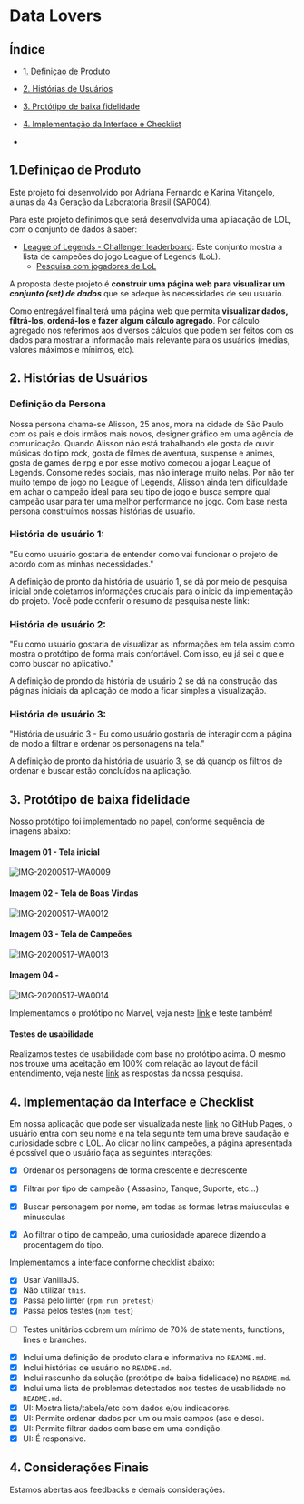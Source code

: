 # Data Lovers

## Índice

* [1. Definiçao de Produto](#1-definição-de-produto)
* [2. Histórias de Usuários](#2-histórias-de-usuários)
* [3. Protótipo de baixa fidelidade](#3-prot[otipo-de-baixa-fidelidade])
* [4. Implementação da Interface e Checklist](#4-Implementação-da-interface-e-checklist)



*

## 1.Definiçao de Produto
Este projeto foi desenvolvido por Adriana Fernando e Karina Vitangelo, alunas da 4a Geração da Laboratoria Brasil (SAP004).

Para este projeto definimos que será desenvolvida uma apliacação de LOL, com o conjunto de dados à saber:

* [League of Legends - Challenger leaderboard](src/data/lol/lol.json):
  Este conjunto mostra a lista de campeões do jogo League of
  Legends (LoL).
  - [Pesquisa com jogadores de LoL](src/data/lol/README.pt-BR.md)

A proposta deste projeto é  **construir uma página web para visualizar um _conjunto
(set) de dados_** que se adeque às necessidades de seu usuário.

Como entregável final terá uma página web que permita **visualizar dados,
filtrá-los, ordená-los e fazer algum cálculo agregado**. Por cálculo agregado
nos referimos aos diversos cálculos que podem ser feitos com os dados para mostrar a
informação mais relevante para os usuários (médias, valores máximos e mínimos,
etc).

## 2. Histórias de Usuários

### Definição da Persona
Nossa persona chama-se Alisson, 25 anos, mora na cidade de São Paulo com os pais e dois irmãos mais novos, designer gráfico em uma agência de comunicação.
Quando Alisson não está trabalhando ele gosta de ouvir músicas do tipo rock, gosta de filmes de aventura, suspense e animes, gosta de games de rpg e por esse motivo começou a jogar League of Legends. Consome redes sociais, mas não interage muito nelas.
Por não ter muito tempo de jogo no League of Legends, Alisson ainda tem dificuldade em achar o campeão ideal para seu tipo de jogo e busca sempre qual campeão usar para ter uma melhor performance no jogo.
Com base nesta persona construímos nossas histórias de usuaŕio.

### História de usuário 1:
"Eu como usuário gostaria de entender como vai funcionar o projeto de acordo com as minhas necessidades."

A definição de pronto da história de usuário 1, se dá por meio de pesquisa inicial onde coletamos informações cruciais para o inicio da implementação do projeto.
Você pode conferir o resumo da pesquisa neste link:

### História de usuário 2:
"Eu como usuário gostaria de visualizar as informações em tela assim como mostra o protótipo de forma mais confortável. Com isso, eu já sei o que e como buscar no aplicativo."

A definição de prondo da história de usuário 2 se dá na construção das páginas iniciais da aplicação de modo a ficar simples a visualização.


### História de usuário 3:
"História de usuário 3 - Eu como usuário gostaria de interagir com a página de modo a filtrar e ordenar os personagens na tela."

A definição de pronto da história de usuário 3, se dá quandp os filtros de ordenar e buscar estão concluídos na aplicação.


## 3. Protótipo de baixa fidelidade
Nosso protótipo foi implementado no papel, conforme sequência de imagens abaixo:

#### Imagem 01 - Tela inicial

![IMG-20200517-WA0009](https://user-images.githubusercontent.com/61189470/82395681-66a6e280-9a22-11ea-8f98-85168603070e.jpg)

#### Imagem 02 - Tela de Boas Vindas
![IMG-20200517-WA0012](https://user-images.githubusercontent.com/61189470/82395689-6ad30000-9a22-11ea-8cf8-b5f1260d22c2.jpg)

#### Imagem 03 - Tela de Campeões
![IMG-20200517-WA0013](https://user-images.githubusercontent.com/61189470/82395692-6c042d00-9a22-11ea-9b5a-33b8d9849a2f.jpg)

#### Imagem 04 - 
![IMG-20200517-WA0014](https://user-images.githubusercontent.com/61189470/82395695-6dcdf080-9a22-11ea-8f9c-2838055f75f6.jpg)


Implementamos o protótipo no Marvel, veja neste [link](https://marvelapp.com/4fa0hbe)  e teste também!

#### Testes de usabilidade
Realizamos testes de usabilidade com base no protótipo acima. O mesmo nos trouxe uma aceitação em 100% com relação ao layout de fácil entendimento, veja neste [link](https://drive.google.com/file/d/17i8f8b4D3puQMu0jJ0CgbDwF4lAdX2_4/view?usp=sharing) as respostas da nossa pesquisa.

## 4.  Implementação da Interface e Checklist
Em nossa aplicação que pode ser visualizada neste [link]( ) no GitHub Pages, o usuário entra com seu nome e na tela seguinte tem uma breve saudação e curiosidade sobre o LOL.
Ao clicar no link campeões, a página apresentada é possível que o usuário faça as seguintes interações:
- [x] Ordenar os personagens de forma crescente e decrescente
- [x] Filtrar por tipo de campeão ( Assasino, Tanque, Suporte, etc...)
- [x] Buscar personagem por nome, em todas as formas letras maiusculas e minusculas
- [x] Ao filtrar o tipo de campeão, uma curiosidade aparece dizendo a procentagem do tipo.


Implementamos a interface conforme checklist abaixo:

- [x] Usar VanillaJS.
- [x] Não utilizar `this`.
- [x] Passa pelo linter (`npm run pretest`)
- [x] Passa pelos testes (`npm test`)
* [ ] Testes unitários cobrem um mínimo de 70% de statements, functions,
  lines e branches.
- [x] Inclui uma definição de produto clara e informativa no `README.md`.
- [x] Inclui histórias de usuário no `README.md`.
- [x] Inclui rascunho da solução (protótipo de baixa fidelidade) no
  `README.md`.
- [x] Inclui uma lista de problemas detectados nos testes de usabilidade no `README.md`.
- [x] UI: Mostra lista/tabela/etc com dados e/ou indicadores.
- [x] UI: Permite ordenar dados por um ou mais campos (asc e desc).
- [x] UI: Permite filtrar dados com base em uma condição.
- [x] UI: É responsivo.

## 4. Considerações Finais
Estamos abertas aos feedbacks e demais considerações.
